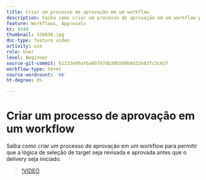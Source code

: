 ```yaml
---
title: Criar um processo de aprovação em um workflow
description: Saiba como criar um processo de aprovação em um workflow para permitir que a lógica de seleção de target seja revisada e aprovada antes que o delivery seja iniciado.
feature: Workflows, Approvals
kt: 9340
thumbnail: 338830.jpg
doc-type: feature video
activity: use
role: User
level: Beginner
source-git-commit: 61233e99af6a60767db30b599b0d32e837c3c61f
workflow-type: tm+mt
source-wordcount: '66'
ht-degree: 0%

---
```



# Criar um processo de aprovação em um workflow

Saiba como criar um processo de aprovação em um workflow para permitir que a lógica de seleção de target seja revisada e aprovada antes que o delivery seja iniciado.

>[!VIDEO](https://video.tv.adobe.com/v/338830?quality=12)
